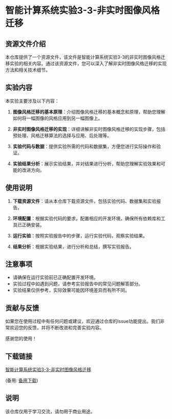# 智能计算系统实验3-3-非实时图像风格迁移

## 资源文件介绍

本仓库提供了一个资源文件，该文件是智能计算系统实验3-3的非实时图像风格迁移实验的相关内容。通过该资源文件，您可以深入了解非实时图像风格迁移的实现方法和相关技术细节。

## 实验内容

本实验主要涉及以下内容：

1. **图像风格迁移的基本原理**：介绍图像风格迁移的基本概念和原理，帮助您理解如何将一幅图像的风格应用到另一幅图像上。

2. **非实时图像风格迁移的实现**：详细讲解非实时图像风格迁移的实现步骤，包括预处理、风格迁移算法的选择与应用、后处理等。

3. **实验代码与数据**：提供实验所需的代码和数据集，方便您进行实际操作和验证。

4. **实验结果分析**：展示实验结果，并对结果进行分析，帮助您理解实验效果和可能的改进方向。

## 使用说明

1. **下载资源文件**：请从本仓库下载资源文件，包括实验代码、数据集和实验报告。

2. **环境配置**：根据实验代码的要求，配置相应的开发环境，确保所有依赖库和工具已正确安装。

3. **运行实验**：按照实验报告中的步骤，运行实验代码，观察实验结果。

4. **结果分析**：根据实验结果，进行分析和总结，撰写实验报告。

## 注意事项

- 请确保在运行实验前已正确配置开发环境。
- 实验过程中如遇到问题，请参考实验报告中的常见问题解答部分。
- 实验结果仅供参考，实际效果可能因环境差异而有所不同。

## 贡献与反馈

如果您在使用过程中有任何问题或建议，欢迎通过仓库的Issue功能提出。我们非常欢迎您的反馈，并将不断改进和完善实验内容。

感谢您的使用！

## 下载链接
[智能计算系统实验3-3-非实时图像风格迁移](https://pan.quark.cn/s/fa6e1c040088) 

(备用: [备用下载](https://pan.baidu.com/s/1g3lgA4x2qCYI-IKC32yd0Q?pwd=1234))

## 说明

该仓库仅用于学习交流，请勿用于商业用途。
